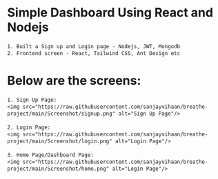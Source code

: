 # Simple Dashboard Using React and Nodejs
    1. Built a Sign up and Login page - Nodejs, JWT, Mongodb
    2. Frontend screen - React, Tailwind CSS, Ant Design etc

# Below are the screens:
    1. Sign Up Page:
    <img src="https://raw.githubusercontent.com/sanjayvihaan/breathe-project/main/Screenshot/signup.png" alt="Sign Up Page"/>

    2. Login Page:
    <img src="https://raw.githubusercontent.com/sanjayvihaan/breathe-project/main/Screenshot/login.png" alt="Login Page"/>

    3. Home Page/Dashboard Page:
    <img src="https://raw.githubusercontent.com/sanjayvihaan/breathe-project/main/Screenshot/home.png" alt="Login Page"/>
